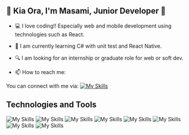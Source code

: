 ## 🌈 Kia Ora, I'm Masami, Junior Developer 🐣 

- 💻 I love coding!!  Especially web and mobile development using technologies such as React. 

- 🌱 I am currently learning C# with unit test and React Native. 

- 🔍 I am looking for an internship or graduate role for web or soft dev.
  
- 📫 How to reach me:


You can connect with me via: 
[![My Skills](https://skillicons.dev/icons?i=linkedin)](https://www.linkedin.com/in/masami-stonebridge-0a0a35253/ )


## Technologies and Tools
![My Skills](https://skillicons.dev/icons?i=js,html,css)
![My Skills](https://skillicons.dev/icons?i=react)
![My Skills](https://skillicons.dev/icons?i=nodejs)
![My Skills](https://skillicons.dev/icons?i=cs,py)
![My Skills](https://skillicons.dev/icons?i=django)
![My Skills](https://skillicons.dev/icons?i=bootstrap,sass)
![My Skills](https://skillicons.dev/icons?i=godot,py)
![My Skills](https://skillicons.dev/icons?i=figma&theme=light)
